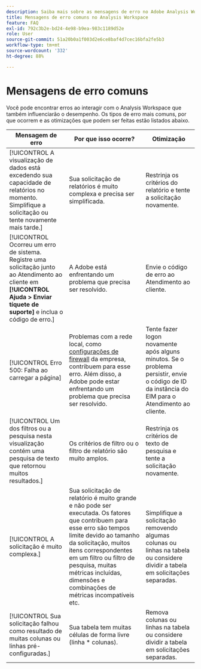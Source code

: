 ```yaml
---
description: Saiba mais sobre as mensagens de erro no Adobe Analysis Workspace e seus componentes relacionados
title: Mensagens de erro comuns no Analysis Workspace
feature: FAQ
exl-id: 792c3b2e-bd24-4e98-b9ea-983c1189d52e
role: User
source-git-commit: 51a20b0a1f003d2e6ce8baf4d7cec16bfa2fe5b3
workflow-type: tm+mt
source-wordcount: '332'
ht-degree: 88%

---
```


# Mensagens de erro comuns

Você pode encontrar erros ao interagir com o Analysis Workspace que também influenciarão o desempenho. Os tipos de erro mais comuns, por que ocorrem e as otimizações que podem ser feitas estão listados abaixo.

| Mensagem de erro | Por que isso ocorre? | Otimização |
| --- | --- | --- |
| [!UICONTROL A visualização de dados está excedendo sua capacidade de relatórios no momento. Simplifique a solicitação ou tente novamente mais tarde.] | Sua solicitação de relatórios é muito complexa e precisa ser simplificada. | Restrinja os critérios do relatório e tente a solicitação novamente. |
| [!UICONTROL Ocorreu um erro de sistema. Registre uma solicitação junto ao Atendimento ao cliente em **[!UICONTROL Ajuda > Enviar tíquete de suporte]** e inclua o código de erro.] | A Adobe está enfrentando um problema que precisa ser resolvido. | Envie o código de erro ao Atendimento ao cliente. |
| [!UICONTROL Erro 500: Falha ao carregar a página] | Problemas com a rede local, como [configurações de firewall](https://experienceleague.adobe.com/docs/analytics/technotes/ip-addresses.html?lang=pt-BR) da empresa, contribuem para esse erro. Além disso, a Adobe pode estar enfrentando um problema que precisa ser resolvido. | Tente fazer logon novamente após alguns minutos. Se o problema persistir, envie o código de ID da instância do EIM para o Atendimento ao cliente. |
| [!UICONTROL Um dos filtros ou a pesquisa nesta visualização contém uma pesquisa de texto que retornou muitos resultados.] | Os critérios de filtro ou o filtro de relatório são muito amplos. | Restrinja os critérios de texto de pesquisa e tente a solicitação novamente. |
| [!UICONTROL A solicitação é muito complexa.] | Sua solicitação de relatório é muito grande e não pode ser executada. Os fatores que contribuem para esse erro são tempos limite devido ao tamanho da solicitação, muitos itens correspondentes em um filtro ou filtro de pesquisa, muitas métricas incluídas, dimensões e combinações de métricas incompatíveis etc. | Simplifique a solicitação removendo algumas colunas ou linhas na tabela ou considere dividir a tabela em solicitações separadas. |
| [!UICONTROL Sua solicitação falhou como resultado de muitas colunas ou linhas pré-configuradas.] | Sua tabela tem muitas células de forma livre (linha * colunas). | Remova colunas ou linhas na tabela ou considere dividir a tabela em solicitações separadas. |
